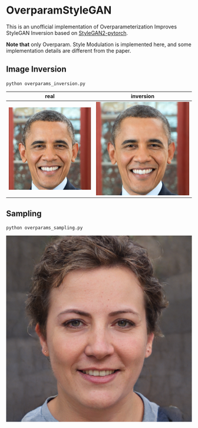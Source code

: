 # OverparamStyleGAN

This is an unofficial implementation of Overparameterization Improves StyleGAN Inversion based
on [StyleGAN2-pytorch](https://github.com/rosinality/stylegan2-pytorch).

**Note that** only Overparam. Style Modulation is implemented here, and some implementation details are different from
the paper.

## Image Inversion

```shell
python overparams_inversion.py
```

| real                                        | inversion                                |
|---------------------------------------------|------------------------------------------|
| ![real](./data/President_Barack_Obama.jpg)  | ![inversion](./result/inversion9900.png) |

## Sampling
```shell
python overparams_sampling.py
```
![sample](./result/sample.png)

